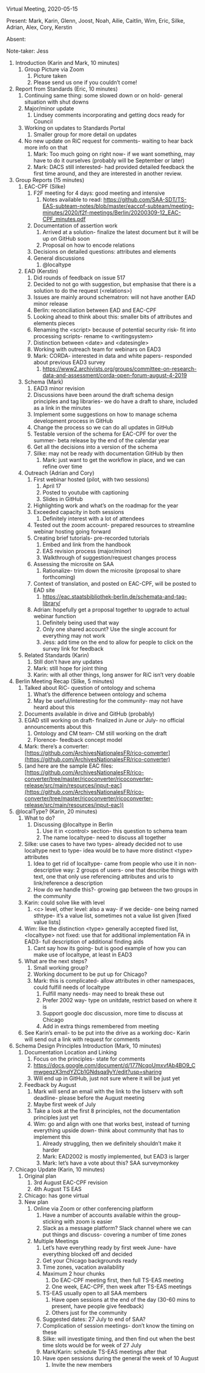 Virtual Meeting, 2020-05-15

Present: Mark, Karin, Glenn, Joost, Noah, Ailie, Caitlin, Wim, Eric, Silke, Adrian, Alex, Cory, Kerstin

Absent:

Note-taker: Jess



1. Introduction (Karin and Mark, 10 minutes)
    1. Group Picture via Zoom
        1. Picture taken
        2. Please send us one if you couldn’t come!
2. Report from Standards (Eric, 10 minutes)
    1. Continuing same thing: some slowed down or on hold- general situation with shut downs
    2. Major/minor update
        1. Lindsey comments incorporating and getting docs ready for Council
    3. Working on updates to Standards Portal
        1. Smaller group for more detail on updates
    4. No new update on RiC request for comments- waiting to hear back more info on that
        1. Mark: Too much going on right now- if we want something, may have to do it ourselves (probably will be September or later)
        2. Mark: DACS still interested- had provided detailed feedback the first time around, and they are interested in another review.
3. Group Reports (15 minutes)
    1. EAC-CPF (Silke)
        1. F2F meeting for 4 days: good meeting and intensive
            1. Notes available to read: https://github.com/SAA-SDT/TS-EAS-subteam-notes/blob/master/eaccpf-subteam/meeting-minutes/2020/f2f-meetings/Berlin/20200309-12_EAC-CPF_minutes.pdf
        2. Documentation of assertion work
            1. Arrived at a solution- finalize the latest document but it will be up on GitHub soon
            2. Proposal on how to encode relations
        3. Decisions on detailed questions: attributes and elements
        4. General discussions
            1. @localtype
    2. EAD (Kerstin)
        1. Did rounds of feedback on issue 517
        2. Decided to not go with suggestion, but emphasise that there is a solution to do the request (&lt;relations>)
        3. Issues are mainly around schematron: will not have another EAD minor release
        4. Berlin: reconciliation between EAD and EAC-CPF
        5. Looking ahead to think about this: smaller bits of attributes and elements pieces
        6. Renaming the &lt;script> because of potential security risk- fit into processing scripts- rename to &lt;writingsystem>
        7. Distinction between &lt;date> and &lt;datesingle>
        8. Working with outreach team for webinars on EAD3
        9. Mark: CORDA- interested in data and white papers- responded about previous EAD3 survey
            1. https://www2.archivists.org/groups/committee-on-research-data-and-assessment/corda-open-forum-august-4-2019
    3. Schema (Mark)
        1. EAD3 minor revision
        2. Discussions have been around the draft schema design principles and tag libraries- we do have a draft to share, included as a link in the minutes
        3. Implement some suggestions on how to manage schema development process in GitHub
        4. Change the process so we can do all updates in GitHub
        5. Testable version of the schema for EAC-CPF for over the summer- beta release by the end of the calendar year
        6. Get all the decisions into a version of the schema
        7. Silke: may not be ready with documentation GitHub by then
            1. Mark: just want to get the workflow in place, and we can refine over time
    4. Outreach (Adrian and Cory)
        1. First webinar hosted (pilot, with two sessions)
            1. April 17
            2. Posted to youtube with captioning
            3. Slides in GitHub
        2. Highlighting work and what’s on the roadmap for the year
        3. Exceeded capacity in both sessions
            1. Definitely interest with a lot of attendees
        4. Tested out the zoom account- prepared resources to streamline webinar hosting going forward
        5. Creating brief tutorials- pre-recorded tutorials
            1. Embed and link from the handbook
            2. EAS revision process (major/minor)
            3. Walkthrough of suggestion/request changes process
        6. Assessing the microsite on SAA
            1. Rationalize- trim down the microsite (proposal to share forthcoming)
        7. Context of translation, and posted on EAC-CPF, will be posted to EAD site
            1. https://eac.staatsbibliothek-berlin.de/schemata-and-tag-library/
        8. Adrian: hopefully get a proposal together to upgrade to actual webinar function
            1. Definitely being used that way
            2. Only one shared account? Use the single account for everything may not work
            3. Jess: add time on the end to allow for people to click on the survey link for feedback
    5. Related Standards (Karin)
        1. Still don’t have any updates
        2. Mark: still hope for joint thing
        3. Karin: with all other things, long answer for RiC isn’t very doable
4. Berlin Meeting Recap (Silke, 5 minutes)
    1. Talked about RiC- question of ontology and schema
        1. What’s the difference between ontology and schema
        2. May be useful/interesting for the community- may not have heard about this
    2. Documents available in drive and GitHub (probably)
    3. EGAD still working on draft- finalized in June or July- no official announcements about this
        1. Ontology and CM team- CM still working on the draft
        2. Florence- feedback concept model
    4. Mark: there’s a converter: [https://github.com/ArchivesNationalesFR/rico-converter](https://github.com/ArchivesNationalesFR/rico-converter)
    5. (and here are the sample EAC files:  [https://github.com/ArchivesNationalesFR/rico-converter/tree/master/ricoconverter/ricoconverter-release/src/main/resources/input-eac](https://github.com/ArchivesNationalesFR/rico-converter/tree/master/ricoconverter/ricoconverter-release/src/main/resources/input-eac)) 
5. @localType? (Karin, 20 minutes)
    1. What to do?
        1. Discussing @localtype in Berlin
            1. Use it in &lt;control> section- this question to schema team
            2. The name localtype- need to discuss all together
    2. Silke: use cases to have two types- already decided not to use localtype next to type- idea would be to have more distinct &lt;type> attributes
        1. Idea to get rid of localtype- came from people who use it in non-descriptive way: 2 groups of users- one that describe things with text, one that only use referencing attributes and uris to link/reference a description
        2. How do we handle this?- growing gap between the two groups in the community
    3. Karin: could solve like with level
        1. &lt;c> level, other level: also a way- if we decide- one being named sthtype- it’s a value list, sometimes not a value list given [fixed value lists]
    4. Wim: like the distinction &lt;type> generally accepted fixed list, &lt;localtype> not fixed: use that for additional implementation FA in EAD3- full description of additional finding aids
        1. Cant say how its going- but is good example of how you can make use of localtype, at least in EAD3
    5. What are the next steps?
        1. Small working group?
        2. Working document to be put up for Chicago?
        3. Mark: this is complicated- allow attributes in other namespaces, could fulfill needs of localtype
            1. Fulfill many needs- may need to break these out
            2. Prefer 2002 way- type on unitdate, restrict based on where it is
            3. Support google doc discussion, more time to discuss at Chicago
            4. Add in extra things remembered from meeting
    6. See Karin’s email- to be put into the drive as a working doc- Karin will send out a link with request for comments
6. Schema Design Principles Introduction (Mark, 10 minutes)
    1. Documentation Location and Linking
        1. Focus on the principles- state for comments
        2. https://docs.google.com/document/d/177NcqoUmxvfAb4BO9_CmwgeqzX3mdYZCb1GNdsqa9yY/edit?usp=sharing
        3. Will end up in GitHub, just not sure where it will be just yet
    2. Feedback by August
        1. Mark will send an email with the link to the listserv with soft deadline- please before the August meeting
        2. Maybe first week of July
        3. Take a look at the first 8 principles, not the documentation principles just yet
        4. Wim: go and align with one that works best, instead of turning everything upside down- think about community that has to implement this
            1. Already struggling, then we definitely shouldn’t make it harder
            2. Mark: EAD2002 is mostly implemented, but EAD3 is larger
            3. Mark: let’s have a vote about this? SAA surveymonkey
7. Chicago Update (Karin, 10 minutes)
    1. Original plan
        1. 3rd August EAC-CPF revision
        2. 4th August TS EAS
    2. Chicago: has gone virtual
    3. New plan
        1. Online via Zoom or other conferencing platform
            1. Have a number of accounts available within the group- sticking with zoom is easier
            2. Slack as a message platform? Slack channel where we can put things and discuss- covering a number of time zones
        2. Multiple Meetings
            1. Let’s have everything ready by first week June- have everything blocked off and decided
            2. Get your Chicago backgrounds ready
            3. Time zones, vacation availability
            4. Maximum 2 hour chunks
                1. Do EAC-CPF meeting first, then full TS-EAS meeting
                2. One week, EAC-CPF, then week after TS-EAS meetings
            5. TS-EAS usually open to all SAA members
                1. Have open sessions at the end of the day (30-60 mins to present, have people give feedback)
                2. Others just for the community
            6. Suggested dates: 27 July to end of SAA?
            7. Complication of session meetings- don’t know the timing on these
            8. Silke: will investigate timing, and then find out when the best time slots would be for week of 27 July
            9. Mark/Karin: schedule TS-EAS meetings after that
            10. Have open sessions during the general the week of 10 August
                1. Invite the new members
